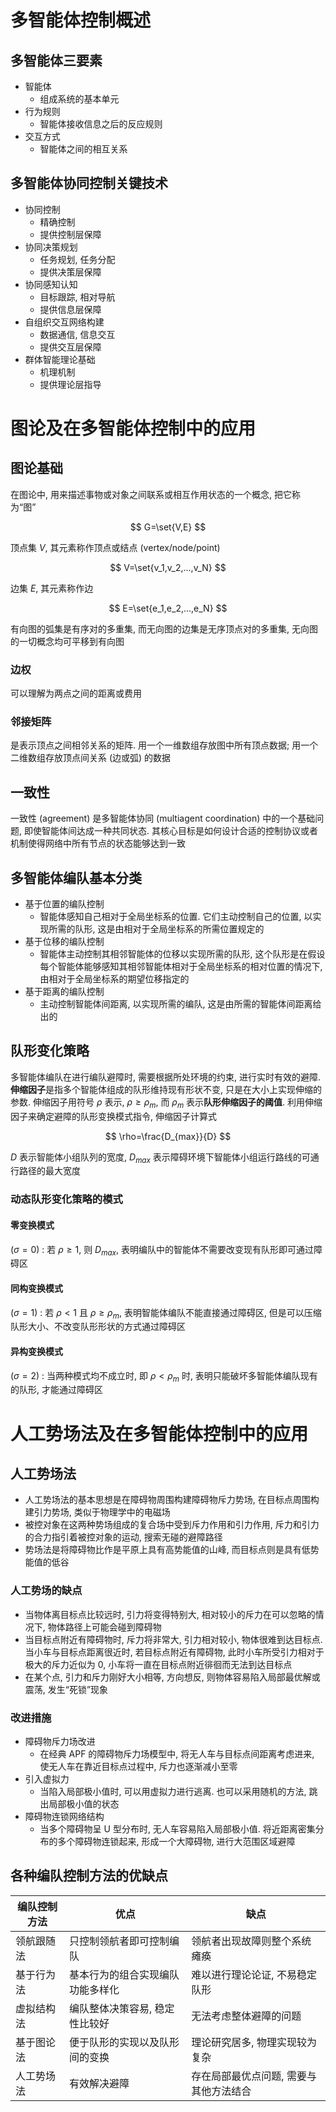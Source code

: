 # 多智能体控制概述

## 多智能体三要素

- 智能体
  - 组成系统的基本单元
- 行为规则
  - 智能体接收信息之后的反应规则
- 交互方式
  - 智能体之间的相互关系

## 多智能体协同控制关键技术

- 协同控制
  - 精确控制
  - 提供控制层保障
- 协同决策规划
  - 任务规划, 任务分配
  - 提供决策层保障
- 协同感知认知
  - 目标跟踪, 相对导航
  - 提供信息层保障
- 自组织交互网络构建
  - 数据通信, 信息交互
  - 提供交互层保障
- 群体智能理论基础
  - 机理机制
  - 提供理论层指导

# 图论及在多智能体控制中的应用

## 图论基础

在图论中, 用来描述事物或对象之间联系或相互作用状态的一个概念, 把它称为“图”

$$
G=\set{V,E}
$$

顶点集 $V$, 其元素称作顶点或结点 (vertex/node/point)

$$
V=\set{v_1,v_2,...,v_N}
$$

边集 $E$, 其元素称作边

$$
E=\set{e_1,e_2,...,e_N}
$$

有向图的弧集是有序对的多重集, 而无向图的边集是无序顶点对的多重集, 无向图的一切概念均可平移到有向图

### 边权

可以理解为两点之间的距离或费用

### 邻接矩阵

是表示顶点之间相邻关系的矩阵. 用一个一维数组存放图中所有顶点数据; 用一个二维数组存放顶点间关系 (边或弧) 的数据

## 一致性

一致性 (agreement) 是多智能体协同 (multiagent coordination) 中的一个基础问题, 即使智能体间达成一种共同状态. 其核心目标是如何设计合适的控制协议或者机制使得网络中所有节点的状态能够达到一致

## 多智能体编队基本分类

- 基于位置的编队控制
  - 智能体感知自己相对于全局坐标系的位置. 它们主动控制自己的位置, 以实现所需的队形, 这是由相对于全局坐标系的所需位置规定的
- 基于位移的编队控制
  - 智能体主动控制其相邻智能体的位移以实现所需的队形, 这个队形是在假设每个智能体能够感知其相邻智能体相对于全局坐标系的相对位置的情况下, 由相对于全局坐标系的期望位移指定的
- 基于距离的编队控制
  - 主动控制智能体间距离, 以实现所需的编队, 这是由所需的智能体间距离给出的

## 队形变化策略

多智能体编队在进行编队避障时, 需要根据所处环境的约束, 进行实时有效的避障. **伸缩因子**是指多个智能体组成的队形维持现有形状不变, 只是在大小上实现伸缩的参数. 伸缩因子用符号 $\rho$ 表示, $\rho \geq \rho_m$, 而 $\rho_m$ 表示**队形伸缩因子的阈值**. 利用伸缩因子来确定避障的队形变换模式指令, 伸缩因子计算式

$$
\rho=\frac{D_{max}}{D}
$$

$D$ 表示智能体小组队列的宽度, $D_{max}$ 表示障碍环境下智能体小组运行路线的可通行路径的最大宽度

### 动态队形变化策略的模式

#### 零变换模式

$(\sigma=0)$ : 若 $\rho \geq 1$, 则 $D_{max}$, 表明编队中的智能体不需要改变现有队形即可通过障碍区

#### 同构变换模式

$(\sigma=1)$ : 若 $\rho < 1$ 且 $\rho \geq \rho_m$, 表明智能体编队不能直接通过障碍区, 但是可以压缩队形大小、不改变队形形状的方式通过障碍区

#### 异构变换模式

$(\sigma=2)$ : 当两种模式均不成立时, 即 $\rho < \rho_m$ 时, 表明只能破坏多智能体编队现有的队形, 才能通过障碍区

# 人工势场法及在多智能体控制中的应用

## 人工势场法

- 人工势场法的基本思想是在障碍物周围构建障碍物斥力势场, 在目标点周围构建引力势场, 类似于物理学中的电磁场
- 被控对象在这两种势场组成的复合场中受到斥力作用和引力作用, 斥力和引力的合力指引着被控对象的运动, 搜索无碰的避障路径
- 势场法是将障碍物比作是平原上具有高势能值的山峰, 而目标点则是具有低势能值的低谷

### 人工势场的缺点

- 当物体离目标点比较远时, 引力将变得特别大, 相对较小的斥力在可以忽略的情况下, 物体路径上可能会碰到障碍物
- 当目标点附近有障碍物时, 斥力将非常大, 引力相对较小, 物体很难到达目标点. 当小车与目标点距离很近时, 若目标点附近有障碍物, 此时小车所受引力相对于极大的斥力近似为 0, 小车将一直在目标点附近徘徊而无法到达目标点
- 在某个点, 引力和斥力刚好大小相等, 方向想反, 则物体容易陷入局部最优解或震荡, 发生“死锁”现象

### 改进措施

- 障碍物斥力场改进
  - 在经典 APF 的障碍物斥力场模型中, 将无人车与目标点间距离考虑进来, 使无人车在靠近目标点过程中, 斥力也逐渐减小至零
- 引入虚拟力
  - 当陷入局部极小值时, 可以用虚拟力进行逃离. 也可以采用随机的方法, 跳出局部极小值的状态
- 障碍物连锁网络结构
  - 当多个障碍物呈 U 型分布时, 无人车容易陷入局部极小值. 将近距离密集分布的多个障碍物连锁起来, 形成一个大障碍物, 进行大范围区域避障

## 各种编队控制方法的优缺点

| 编队控制方法 | 优点                             | 缺点                                   |
| ------------ | -------------------------------- | -------------------------------------- |
| 领航跟随法   | 只控制领航者即可控制编队         | 领航者出现故障则整个系统瘫痪           |
| 基于行为法   | 基本行为的组合实现编队功能多样化 | 难以进行理论论证, 不易稳定队形         |
| 虚拟结构法   | 编队整体决策容易, 稳定性比较好   | 无法考虑整体避障的问题                 |
| 基于图论法   | 便于队形的实现以及队形间的变换   | 理论研究居多, 物理实现较为复杂         |
| 人工势场法   | 有效解决避障                     | 存在局部最优点问题, 需要与其他方法结合 |
